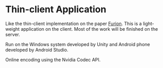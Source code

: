 # Thin-client Application
Like the thin-client implementation on the paper [Furion](https://dl.acm.org/doi/pdf/10.1145/3117811.3117815). This is a light-weight application on the client. Most of the work will be finished on the server. 

Run on the Windows system developed by Unity and Android phone developed by Android Studio. 

Online encoding using the Nvidia Codec API. 

